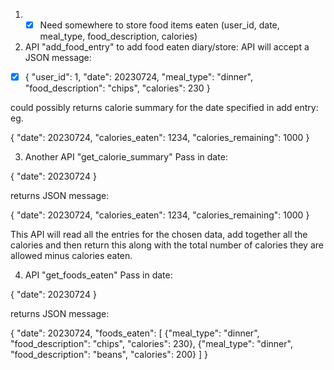 1. - [x] Need somewhere to store food items eaten (user_id, date, meal_type, food_description, calories)

2. API "add_food_entry" to add food eaten diary/store: API will accept a JSON message:

- [x] { "user_id": 1,
  "date": 20230724,
  "meal_type": "dinner",
  "food_description": "chips",
  "calories": 230
}

could possibly returns calorie summary for the date specified in add entry: eg.

{ "date": 20230724,
  "calories_eaten": 1234,
  "calories_remaining": 1000
}

3. Another API "get_calorie_summary" Pass in date:

{ "date": 20230724 }

returns JSON message:

{ "date": 20230724,
  "calories_eaten": 1234,
  "calories_remaining": 1000
}

This API will read all the entries for the chosen data, add together all the calories and
then return this along with the total number of calories they are allowed minus calories eaten.

4. API "get_foods_eaten" Pass in date:

{ "date": 20230724 }

returns JSON message:

{ "date": 20230724,
  "foods_eaten": [ {"meal_type": "dinner", "food_description": "chips", "calories": 230},
                   {"meal_type": "dinner", "food_description": "beans", "calories": 200} ]
}
